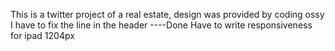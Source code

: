 This is a twitter project of a real estate, design was provided by coding ossy
I have to fix the line in the header    ----Done
Have to write responsiveness for ipad   1204px